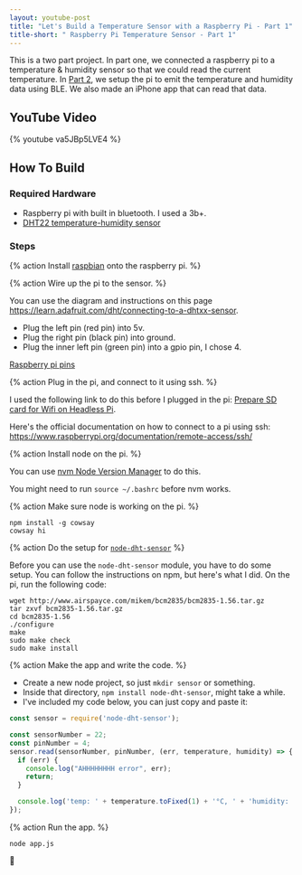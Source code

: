 ```yaml
---
layout: youtube-post
title: "Let's Build a Temperature Sensor with a Raspberry Pi - Part 1"
title-short: " Raspberry Pi Temperature Sensor - Part 1"
---
```


This is a two part project. In part one, we connected a raspberry pi to a temperature & humidity sensor so that we could read the current temperature. In [Part 2](/youtube_projects/02_raspberry-pi-temperature-sensor-part-2.html), we setup the pi to emit the temperature and humidity data using BLE. We also made an iPhone app that can read that data.


## YouTube Video

{% youtube va5JBp5LVE4 %}

## How To Build

### Required Hardware

* Raspberry pi with built in bluetooth. I used a 3b+.
* [DHT22 temperature-humidity sensor](https://www.adafruit.com/product/385)

### Steps

{% action
Install [raspbian](https://www.raspberrypi.org/downloads/raspbian/) onto the raspberry pi.
%}

{% action
Wire up the pi to the sensor.
%}

You can use the diagram and instructions on this page <https://learn.adafruit.com/dht/connecting-to-a-dhtxx-sensor>.

- Plug the left pin (red pin) into 5v.
- Plug the right pin (black pin) into ground.
- Plug the inner left pin (green pin) into a gpio pin, I chose 4.

[Raspberry pi pins](https://www.raspberrypi.org/documentation/usage/gpio/)


{% action
Plug in the pi, and connect to it using ssh.
%}

I used the following link to do this before I plugged in the pi: [Prepare SD card for Wifi on Headless Pi](https://raspberrypi.stackexchange.com/questions/10251/prepare-sd-card-for-wifi-on-headless-pi).

Here's the official documentation on how to connect to a pi using ssh: <https://www.raspberrypi.org/documentation/remote-access/ssh/>

{% action
Install node on the pi.
%}

You can use [nvm Node Version Manager](https://github.com/creationix/nvm) to do this.

You might need to run `source ~/.bashrc` before nvm works.

{% action
Make sure node is working on the pi.
%}

```shell
npm install -g cowsay
cowsay hi
```

{% action
Do the setup for [`node-dht-sensor`](https://www.npmjs.com/package/node-dht-sensor)
%}

Before you can use the `node-dht-sensor` module, you have to do some setup. You can follow the instructions on npm, but here's what I did. On the pi, run the following code:

```shell
wget http://www.airspayce.com/mikem/bcm2835/bcm2835-1.56.tar.gz
tar zxvf bcm2835-1.56.tar.gz
cd bcm2835-1.56
./configure
make
sudo make check
sudo make install
```

{% action
Make the app and write the code.
%}

- Create a new node project, so just `mkdir sensor` or something.
- Inside that directory, `npm install node-dht-sensor`, might take a while.
- I've included my code below, you can just copy and paste it: 

```js
const sensor = require('node-dht-sensor');

const sensorNumber = 22;
const pinNumber = 4;
sensor.read(sensorNumber, pinNumber, (err, temperature, humidity) => {
  if (err) {
    console.log("AHHHHHHHH error", err);
    return;
  }

  console.log('temp: ' + temperature.toFixed(1) + '°C, ' + 'humidity: ' + humidity.toFixed(1) +  '%');
});
```

{% action
Run the app.
%}

```shell
node app.js
```

🤗
